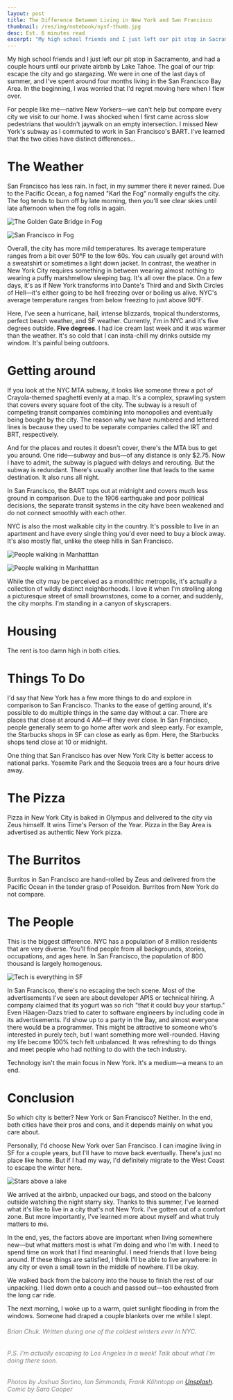 ```yaml
---
layout: post
title: The Difference Between Living in New York and San Francisco
thumbnail: /res/img/notebook/nysf-thumb.jpg
desc: Est. 6 minutes read
excerpt: "My high school friends and I just left our pit stop in Sacramento, and had a couple hours until we reached our private airbnb by Lake Tahoe. The goal of our trip: escape urban San Francisco and go stargazing. We were in one of the last days of summer, and I've spent around four months living in the SF Bay Area. I was worried that I'd regret moving here when I flew over."
---
```


My high school friends and I just left our pit stop in Sacramento, and had a couple hours until our private airbnb by Lake Tahoe. The goal of our trip: escape the city and go stargazing. We were in one of the last days of summer, and I've spent around four months living in the San Francisco Bay Area. In the beginning, I was worried that I'd regret moving here when I flew over.

For people like me&mdash;native New Yorkers&mdash;we can't help but compare every city we visit to our home. I was shocked when I first came across slow pedestrians that wouldn't jaywalk on an empty intersection. I missed New York's subway as I commuted to work in San Francisco's BART. I've learned that the two cities have distinct differences&hellip;

# The Weather

San Francisco has less rain. In fact, in my summer there it never rained. Due to the Pacific Ocean, a fog named "Karl the Fog" normally engulfs the city. The fog tends to burn off by late morning, then you'll see clear skies until late afternoon when the fog rolls in again.

![The Golden Gate Bridge in Fog](/res/img/notebook/nysf-afog.jpg)

![San Francisco in Fog](/res/img/notebook/nysf-bfog.jpg)

Overall, the city has more mild temperatures. Its average temperature ranges from a bit over 50&#176;F to the low 60s. You can usually get around with a sweatshirt or sometimes a light down jacket. In contrast, the weather in New York City requires something in between wearing almost nothing to wearing a puffy marshmellow sleeping bag. It's all over the place. On a few days, it's as if New York transforms into Dante's Third and and Sixth Circles of Hell&mdash;it's either going to be hell freezing over or boiling us alive. NYC's average temperature ranges from below freezing to just above 90&#176;F.

Here, I've seen a hurricane, hail, intense blizzards, tropical thunderstorms, perfect beach weather, and SF weather. Currently, I'm in NYC and it's five degrees outside. **Five degrees**. I had ice cream last week and it was warmer than the weather. It's so cold that I can insta-chill my drinks outside my window. It's painful being outdoors.

# Getting around

If you look at the NYC MTA subway, it looks like someone threw a pot of Crayola-themed spaghetti evenly at a map. It's a complex, sprawling system that covers every square foot of the city. The subway is a result of competing transit companies combining into monopolies and eventually being bought by the city. The reason why we have numbered and lettered lines is because they used to be separate companies called the IRT and BRT, respectively.

And for the places and routes it doesn't cover, there's the MTA bus to get you around. One ride&mdash;subway and bus&mdash;of any distance is only $2.75. Now I have to admit, the subway is plagued with delays and rerouting. But the subway is redundant. There's usually another line that leads to the same destination. It also runs all night.

In San Francisco, the BART tops out at midnight and covers much less ground in comparison. Due to the 1906 earthquake and poor political decisions, the separate transit systems in the city have been weakened and do not connect smoothly with each other.

NYC is also the most walkable city in the country. It's possible to live in an apartment and have every single thing you'd ever need to buy a block away. It's also mostly flat, unlike the steep hills in San Francisco.

![People walking in Manhatttan](/res/img/notebook/nysf-manhattan.jpg)

![People walking in Manhatttan](/res/img/notebook/nysf-walk.jpg)

While the city may be perceived as a monolithic metropolis, it's actually a collection of wildly distinct neighborhoods. I love it when I'm strolling along a picturesque street of small brownstones, come to a corner, and suddenly, the city morphs. I'm standing in a canyon of skyscrapers.

# Housing

The rent is too damn high in both cities.

# Things To Do

I'd say that New York has a few more things to do and explore in comparison to San Francisco. Thanks to the ease of getting around, it's possible to do multiple things in the same day without a car. There are places that close at around 4 AM&mdash;if they ever close. In San Francisco, people generally seem to go home after work and sleep early. For example, the Starbucks shops in SF can close as early as 6pm. Here, the Starbucks shops tend close at 10 or midnight.

One thing that San Francisco has over New York City is better access to national parks. Yosemite Park and the Sequoia trees are a four hours drive away.


# The Pizza

Pizza in New York City is baked in Olympus and delivered to the city via Zeus himself. It wins Time's Person of the Year. Pizza in the Bay Area is advertised as authentic New York pizza.

# The Burritos

Burritos in San Francisco are hand-rolled by Zeus and delivered from the Pacific Ocean in the tender grasp of Poseidon. Burritos from New York do not compare.

# The People

This is the biggest difference. NYC has a population of 8 million residents that are very diverse. You'll find people from all backgrounds, stories, occupations, and ages here. In San Francisco, the population of 800 thousand is largely homogenous.

![Tech is everything in SF](/res/img/notebook/nysf-tech.png)

In San Francisco, there's no escaping the tech scene. Most of the advertisements I've seen are about developer APIS or technical hiring. A company claimed that its yogurt was so rich "that it could buy your startup." Even Häagen-Dazs tried to cater to software engineers by including code in its advertisements. I'd show up to a party in the Bay, and almost everyone there would be a programmer. This might be attractive to someone who's interested in purely tech, but I want something more well-rounded. Having my life become 100% tech felt unbalanced. It was refreshing to do things and meet people who had nothing to do with the tech industry.

Technology isn't the main focus in New York. It's a medium&mdash;a means to an end.

# Conclusion

So which city is better? New York or San Francisco? Neither. In the end, both cities have their pros and cons, and it depends mainly on what you care about.

Personally, I'd choose New York over San Francisco. I can imagine living in SF for a couple years, but I'll have to move back eventually. There's just no place like home. But if I had my way, I'd definitely migrate to the West Coast to escape the winter here.


![Stars above a lake](/res/img/notebook/nysf-tahoe.jpg)

We arrived at the airbnb, unpacked our bags, and stood on the balcony outside watching the night starry sky. Thanks to this summer, I've learned what it's like to live in a city that's not New York. I've gotten out of a comfort zone. But more importantly, I've learned more about myself and what truly matters to me.

In the end, yes, the factors above are important when living somewhere new&mdash;but what matters most is what I'm doing and who I'm with. I need to spend time on work that I find meaningful. I need friends that I love being around. If these things are satisfied, I think I'll be able to live anywhere: in any city or even a small town in the middle of nowhere. I'll be okay.

We walked back from the balcony into the house to finish the rest of our unpacking. I lied down onto a couch and passed out&mdash;too exhausted from the long car ride.

The next morning, I woke up to a warm, quiet sunlight flooding in from the windows. Someone had draped a couple blankets over me while I slept.

<h6 style="color: #808080;">Brian Chuk. Written during one of the coldest winters ever in NYC. </h6>

<h6 style="color: #808080;">P.S. I'm actually escaping to Los Angeles in a week! Talk about what I'm doing there soon.</h6>

<h6 style="color: #808080;">Photos by Joshua Sortino, Ian Simmonds, Frank Köhntopp on <a target="_blank" href="https://unsplash.com/?utm_source=unsplash&amp;utm_medium=referral&amp;utm_content=creditCopyText">Unsplash</a>. Comic by Sara Cooper</h6>
